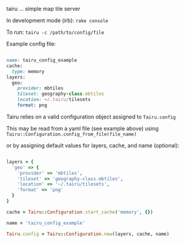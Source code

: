 tairu ... simple map tile server

In development mode (irb): `rake console`

To run: `tairu -c /path/to/config/file`

Example config file:

```ruby

name: tairu_config_example
cache:
  type: memory
layers:
  geo:
    provider: mbtiles
    tileset: geography-class.mbtiles
    location: ~/.tairu/tilesets
    format: png

```

Tairu relies on a valid configuration object assigned to `Tairu.config`

This may be read from a yaml file (see example above) using `Tairu::Configuration.config_from_file(file_name)`

or by assigning default values for layers, cache, and name (optional):

```ruby

layers = {
  'geo' => {
    'provider' => 'mbtiles',
    'tileset' => 'geography-class.mbtiles',
    'location' => '~/.tairu/tilesets',
    'format' => 'png'
  }
}

cache = Tairu::Configuration.start_cache('memory', {})

name = 'tairu_config_example'

Tairu.config = Tairu::Configuration.new(layers, cache, name)

```